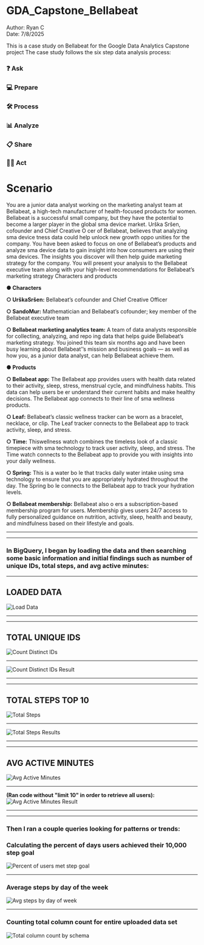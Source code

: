 # GDA_Capstone_Bellabeat
Author: Ryan C   
Date: 7/8/2025  

This is a case study on Bellabeat for the Google Data Analytics Capstone project
The case study follows the six step data analysis process:

### ❓ Ask
### 💻 Prepare
### 🛠 Process
### 📊 Analyze
### 📋 Share
### 🧗‍♀️ Act 

# Scenario
You are a junior data analyst working on the marketing analyst team at Bellabeat, a high-tech manufacturer of health-focused
 products for women. Bellabeat is a successful small company, but they have the potential to become a larger player in the
 global sma device market. Urška Sršen, cofounder and Chief Creative O cer of Bellabeat, believes that analyzing sma
 device tness data could help unlock new growth oppo unities for the company. You have been asked to focus on one of
 Bellabeat’s products and analyze sma device data to gain insight into how consumers are using their sma devices. The
 insights you discover will then help guide marketing strategy for the company. You will present your analysis to the Bellabeat
 executive team along with your high-level recommendations for Bellabeat’s marketing strategy 
 Characters and products 
 
 **● Characters**
 
 **○ UrškaSršen:** Bellabeat’s cofounder and Chief Creative Officer 
 
 **○ SandoMur:** Mathematician and Bellabeat’s cofounder; key member of the Bellabeat executive team 
 
 **○ Bellabeat marketing analytics team:** A team of data analysts responsible for collecting, analyzing, and repo ing
 data that helps guide Bellabeat’s marketing strategy. You joined this team six months ago and have been busy
 learning about Bellabeat’’s mission and business goals — as well as how you, as a junior data analyst, can help
 Bellabeat achieve them. 
 
 **● Products** 
 
 **○ Bellabeat app:** The Bellabeat app provides users with health data related to their activity, sleep, stress,
 menstrual cycle, and mindfulness habits. This data can help users be er understand their current habits and
 make healthy decisions. The Bellabeat app connects to their line of sma wellness products. 
 
 **○ Leaf:** Bellabeat’s classic wellness tracker can be worn as a bracelet, necklace, or clip. The Leaf tracker connects
 to the Bellabeat app to track activity, sleep, and stress. 
 
 **○ Time:** Thiswellness watch combines the timeless look of a classic timepiece with sma technology to track user
 activity, sleep, and stress. The Time watch connects to the Bellabeat app to provide you with insights into your
 daily wellness. 
 
**○ Spring:** This is a water bo le that tracks daily water intake using sma technology to ensure that you are
 appropriately hydrated throughout the day. The Spring bo le connects to the Bellabeat app to track your
 hydration levels. 
 
 **○ Bellabeat membership:** Bellabeat also o ers a subscription-based membership program for users.
 Membership gives users 24/7 access to fully personalized guidance on nutrition, activity, sleep, health and
 beauty, and mindfulness based on their lifestyle and goals. 

  ---------------------------------------------------------------------------------------------------------------------------------------------------
  ----------------------------------------------------------------------------------------------------------------------------------------------------

 ### **In BigQuery, I began by loading the data and then searching some basic information and initial findings such as number of unique IDs, total steps, and avg active minutes:**  

  ----------------------------------------------------------------------------------------------------------------------------------------- 

 ## LOADED DATA 

 ![Load Data](images/BigQuery/Loaded_Daily_Activity_3.12-4.12.png) 

-------------------------------------------------------------------------------------------------------------------------------------------------
-------------------------------------------------------------------------------------------------------------------------------------------------

 ## TOTAL UNIQUE IDS


![Count Distinct IDs](/images/BigQuery/Count_Distinct_IDs_Query.png) 

------------------------------------------------------------------------------------------------------------------------------------------------------

![Count Distinct IDs Result](/images/BigQuery/Count_Distinct_IDs_Query_Result_of_35.png)

----------------------------------------------------------------------------------------------------------------------------------------------------
------------------------------------------------------------------------------------------------------------------------------------------------------
## TOTAL STEPS TOP 10

 ![Total Steps](/images/BigQuery/Query_Total_Steps_per_user_Top10.png) 

 ---------------------------------------------------------------------------------------------------------------------------------------------------
 ![Total Steps Results](/images/BigQuery/Query_Total_Steps_per_user_Top10_Result.png)  
 
 ---------------------------------------------------------------------------------------------------------------------------------------------------
 ----------------------------------------------------------------------------------------------------------------------------------------------------

  ## AVG ACTIVE MINUTES 

  
  ![Avg Active Minutes](/images/BigQuery/Query_Avg_Active_Minutes_per_user.png) 

 -------------------------------------------------------------------------------------------------------------------------------------------------- 
 **(Ran code without "limit 10" in order to retrieve all users):**
  ![Avg Active Minutes Result](images/BigQuery/Query_Avg_Active_Minutes_per_user_Result_without_limit.png)
  
---------------------------------------------------------------------------------------------------------------------------------------------------
-------------------------------------------------------------------------------------------------------------------------------------------------

 ### Then I ran a couple queries looking for patterns or trends: 

### Calculating the percent of days users achieved their 10,000 step goal 

 ![Percent of users met step goal](/images/BigQuery/Query_percent_days_user_met_step_goal.png) 

 -----------------------------------------------------------------------------------------------------------------------------------------------------

 ### Average steps by day of the week
 
  ![Avg steps by day of week](/images/BigQuery/Query_step_trend_by_day_of_week.png)

  --------------------------------------------------------------------------------------------------------------------------------------------------
  ### Counting total column count for entire uploaded data set
  ![Total column count by schema](/images/BigQuery/access_all_data_schema_id_check.png)
